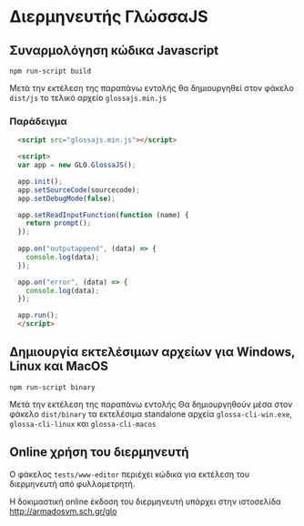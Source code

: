 # Διερμηνευτής ΓλώσσαJS

## Συναρμολόγηση κώδικα Javascript 
```
npm run-script build
```
Μετά την εκτέλεση της παραπάνω εντολής θα δημιουργηθεί στον φάκελο `dist/js` το τελικό αρχείο `glossajs.min.js`

### Παράδειγμα 
```html
  <script src="glossajs.min.js"></script>

  <script>
  var app = new GLO.GlossaJS();

  app.init();
  app.setSourceCode(sourcecode);
  app.setDebugMode(false);

  app.setReadInputFunction(function (name) {
    return prompt();
  });
  
  app.on("outputappend", (data) => {
    console.log(data);
  });

  app.on("error", (data) => {
    console.log(data);
  });

  app.run();
  </script>
```


## Δημιουργία εκτελέσιμων αρχείων για Windows, Linux και MacOS
```
npm run-script binary
```
Μετά την εκτέλεση της παραπάνω εντολής Θα δημιουργηθούν μέσα στον φάκελο `dist/binary` τα εκτελέσιμα standalone αρχεία `glossa-cli-win.exe`, `glossa-cli-linux` και `glossa-cli-macos`

## Online χρήση του διερμηνευτή 

Ο φάκελος `tests/www-editor` περιέχει κώδικα για εκτέλεση του διερμηνευτή από φυλλομετρητή.

Η δοκιμαστική online έκδοση του διερμηνευτή υπάρχει στην ιστοσελίδα http://armadosvm.sch.gr/glo 
